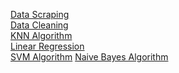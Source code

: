 

<a href="DataScraping.py">Data Scraping</a></br>
<a href="DataCleaning.py">Data Cleaning</a></br>
<a href="KNNAlgorithm.py">KNN Algorithm</a></br>
<a href="LinearRegression.py">Linear Regression</a></br>
<a href="SVMAlgorithm.py">SVM Algorithm</a>
<a href="NaiveBayes.py">Naive Bayes Algorithm</a></br>
